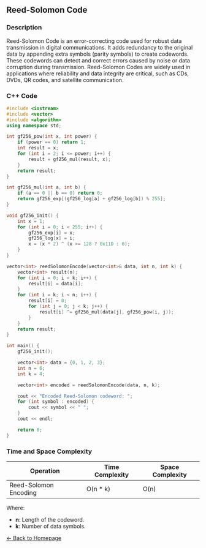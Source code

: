 ## Reed-Solomon Code

### Description
Reed-Solomon Code is an error-correcting code used for robust data transmission in digital communications. It adds redundancy to the original data by appending extra symbols (parity symbols) to create codewords. These codewords can detect and correct errors caused by noise or data corruption during transmission. Reed-Solomon Codes are widely used in applications where reliability and data integrity are critical, such as CDs, DVDs, QR codes, and satellite communication.

### C++ Code

```cpp
#include <iostream>
#include <vector>
#include <algorithm>
using namespace std;

int gf256_pow(int x, int power) {
    if (power == 0) return 1;
    int result = x;
    for (int i = 2; i <= power; i++) {
        result = gf256_mul(result, x);
    }
    return result;
}

int gf256_mul(int a, int b) {
    if (a == 0 || b == 0) return 0;
    return gf256_exp[(gf256_log[a] + gf256_log[b]) % 255];
}

void gf256_init() {
    int x = 1;
    for (int i = 0; i < 255; i++) {
        gf256_exp[i] = x;
        gf256_log[x] = i;
        x = (x * 2) ^ (x >= 128 ? 0x11D : 0);
    }
}

vector<int> reedSolomonEncode(vector<int>& data, int n, int k) {
    vector<int> result(n);
    for (int i = 0; i < k; i++) {
        result[i] = data[i];
    }
    for (int i = k; i < n; i++) {
        result[i] = 0;
        for (int j = 0; j < k; j++) {
            result[i] ^= gf256_mul(data[j], gf256_pow(i, j));
        }
    }
    return result;
}

int main() {
    gf256_init();

    vector<int> data = {0, 1, 2, 3};
    int n = 6;
    int k = 4;

    vector<int> encoded = reedSolomonEncode(data, n, k);

    cout << "Encoded Reed-Solomon codeword: ";
    for (int symbol : encoded) {
        cout << symbol << " ";
    }
    cout << endl;

    return 0;
}
```
### Time and Space Complexity

| Operation                     | Time Complexity                  | Space Complexity         |
|-------------------------------|----------------------------------|--------------------------|
| Reed-Solomon Encoding         | O(n * k)                         | O(n)                     |

Where:
- **n**: Length of the codeword.
- **k**: Number of data symbols.

[← Back to Homepage](https://mehwishferoz.github.io/)
